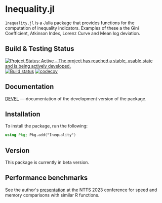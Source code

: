 # Inequality.jl

`Inequality.jl` is a Julia package that provides functions for the computation of inequality indicators. Examples of these a the Gini Coefficient, Atkinson Index, Lorenz Curve and Mean log deviation.

## Build & Testing Status
[![Project Status: Active – The project has reached a stable, usable state and is being actively developed.](https://www.repostatus.org/badges/latest/active.svg)](https://www.repostatus.org/#active)
[![Build status](https://github.com/JosepER/Inequality.jl/workflows/CI/badge.svg)](https://github.com/JosepER/Inequality.jl/actions?query=workflow%3ACI+branch%3Amaster)
[![codecov](https://codecov.io/gh/JosepER/Inequality.jl/branch/master/graph/badge.svg?token=KOWBM8LK37)](https://codecov.io/gh/JosepER/Inequality.jl)
## Documentation

[DEVEL](https://joseper.github.io/Inequality.jl/dev/) — documentation of the development version of the package.

## Installation
To install the package, run the following:

```julia
using Pkg; Pkg.add("Inequality") 
```

## Version
This package is currently in beta version.

## Performance benchmarks
See the author's [presentation](https://github.com/JosepER/ntts2023_julia_for_official_statistics) at the NTTS 2023 conference for speed and memory comparisons with similar R functions. 


